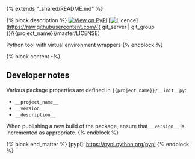 {% extends "_shared/README.md" %}

{% block description %}
[![View on PyPI](https://img.shields.io/pypi/v/{{project_name}}.svg)](https://pypi.python.org/pypi/{{project_name}})
[![Licence](https://img.shields.io/badge/license-MIT-blue.svg)](https://raw.githubusercontent.com/{{ git_server | git_group }}/{{project_name}}/master/LICENSE)

Python tool with virtual environment wrappers
{% endblock %}

{% block content -%}


## Developer notes

Various package properties are defined in `{{project_name}}/__init__py`:

* `__project_name__`
* `__version__`
* `__description__`

When publishing a new build of the package, ensure that `__version__` is incremented as appropriate.
{% endblock %}

{% block end_matter %}
[pypi]: https://pypi.python.org/pypi
{% endblock %}
